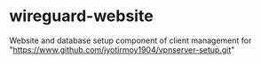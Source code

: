 # wireguard-website
Website and database setup component of client management for "https://www.github.com/jyotirmoy1904/vpnserver-setup.git"
